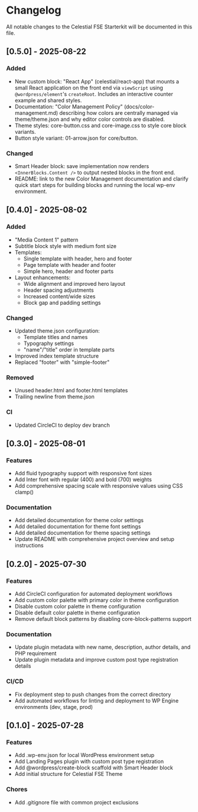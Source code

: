 # Changelog

All notable changes to the Celestial FSE Starterkit will be documented in this file.

## [0.5.0] - 2025-08-22

### Added

- New custom block: "React App" (celestial/react-app) that mounts a small React application on the front end via `viewScript` using `@wordpress/element`'s `createRoot`. Includes an interactive counter example and shared styles.
- Documentation: "Color Management Policy" (docs/color-management.md) describing how colors are centrally managed via theme/theme.json and why editor color controls are disabled.
- Theme styles: core-button.css and core-image.css to style core block variants.
- Button style variant: 01-arrow.json for core/button.

### Changed

- Smart Header block: save implementation now renders `<InnerBlocks.Content />` to output nested blocks in the front end.
- README: link to the new Color Management documentation and clarify quick start steps for building blocks and running the local wp-env environment.

## [0.4.0] - 2025-08-02

### Added

- "Media Content 1" pattern
- Subtitle block style with medium font size
- Templates:
    - Single template with header, hero and footer
    - Page template with header and footer
    - Simple hero, header and footer parts
- Layout enhancements:
    - Wide alignment and improved hero layout
    - Header spacing adjustments
    - Increased content/wide sizes
    - Block gap and padding settings

### Changed

- Updated theme.json configuration:
    - Template titles and names
    - Typography settings
    - "name"/"title" order in template parts
- Improved index template structure
- Replaced "footer" with "simple-footer"

### Removed

- Unused header.html and footer.html templates
- Trailing newline from theme.json

### CI

- Updated CircleCI to deploy dev branch
## [0.3.0] - 2025-08-01

### Features

- Add fluid typography support with responsive font sizes
- Add Inter font with regular (400) and bold (700) weights
- Add comprehensive spacing scale with responsive values using CSS clamp()

### Documentation

- Add detailed documentation for theme color settings
- Add detailed documentation for theme font settings
- Add detailed documentation for theme spacing settings
- Update README with comprehensive project overview and setup instructions

## [0.2.0] - 2025-07-30

### Features

- Add CircleCI configuration for automated deployment workflows
- Add custom color palette with primary color in theme configuration
- Disable custom color palette in theme configuration
- Disable default color palette in theme configuration
- Remove default block patterns by disabling core-block-patterns support

### Documentation

- Update plugin metadata with new name, description, author details, and PHP requirement
- Update plugin metadata and improve custom post type registration details

### CI/CD

- Fix deployment step to push changes from the correct directory
- Add automated workflows for linting and deployment to WP Engine environments (dev, stage, prod)

## [0.1.0] - 2025-07-28

### Features

- Add .wp-env.json for local WordPress environment setup
- Add Landing Pages plugin with custom post type registration
- Add @wordpress/create-block scaffold with Smart Header block
- Add initial structure for Celestial FSE Theme

### Chores

- Add .gitignore file with common project exclusions
